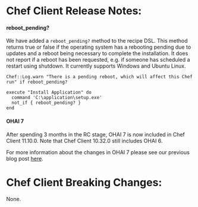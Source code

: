 <!---
This file is reset every time a new release is done. The contents of this file are for the currently unreleased version.

Example Note:

## Example Heading
Details about the thing that changed that needs to get included in the Release Notes in markdown.
-->
# Chef Client Release Notes:

#### reboot_pending?  

We have added a ```reboot_pending?``` method to the recipe DSL. This method returns true or false if the operating system
has a rebooting pending due to updates and a reboot being necessary to complete the installation. It does not report if a reboot has been requested, e.g. if someone has scheduled a restart using shutdown. It currently supports Windows and Ubuntu Linux.

```
Chef::Log.warn "There is a pending reboot, which will affect this Chef run" if reboot_pending?

execute "Install Application" do
  command 'C:\application\setup.exe'
  not_if { reboot_pending? }
end
```

#### OHAI 7

After spending 3 months in the RC stage, OHAI 7 is now included in Chef Client 11.10.0. Note that Chef Client 10.32.0 still includes OHAI 6.

For more information about the changes in OHAI 7 please see our previous blog post [here](http://www.getchef.com/blog/2014/01/20/ohai-7-0-release-candidate/).

# Chef Client Breaking Changes:

None.
